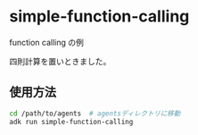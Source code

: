 # simple-function-calling

function calling の例

四則計算を置いときました。

## 使用方法

```bash
cd /path/to/agents  # agentsディレクトリに移動
adk run simple-function-calling
```

